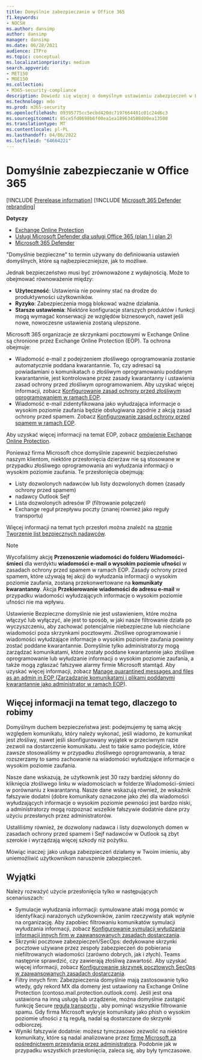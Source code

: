 ```yaml
---
title: Domyślnie zabezpieczanie w Office 365
f1.keywords:
- NOCSH
ms.author: dansimp
author: dansimp
manager: dansimp
ms.date: 06/28/2021
audience: ITPro
ms.topic: conceptual
ms.localizationpriority: medium
search.appverid:
- MET150
- MOE150
ms.collection:
- M365-security-compliance
description: Dowiedz się więcej o domyślnym ustawieniu zabezpieczeń w Exchange Online Protection (EOP)
ms.technology: mdo
ms.prod: m365-security
ms.openlocfilehash: 09395775cc5ecbd420dc7197664401c01c24d6c3
ms.sourcegitcommit: 85ce5fd0698b6f00ea1ea189634588d00ea13508
ms.translationtype: MT
ms.contentlocale: pl-PL
ms.lasthandoff: 04/06/2022
ms.locfileid: "64664221"
---
```

# <a name="secure-by-default-in-office-365"></a>Domyślnie zabezpieczanie w Office 365

[!INCLUDE [Prerelease information](../includes/prerelease.md)]
[!INCLUDE [Microsoft 365 Defender rebranding](../includes/microsoft-defender-for-office.md)]

**Dotyczy**
- [Exchange Online Protection](exchange-online-protection-overview.md)
- [Usługi Microsoft Defender dla usługi Office 365 (plan 1 i plan 2)](defender-for-office-365.md)
- [Microsoft 365 Defender](../defender/microsoft-365-defender.md)

"Domyślnie bezpieczne" to termin używany do definiowania ustawień domyślnych, które są najbezpieczniejsze, jak to możliwe.

Jednak bezpieczeństwo musi być zrównoważone z wydajnością. Może to obejmować równoważenie między:

- **Użyteczność**: Ustawienia nie powinny stać na drodze do produktywności użytkowników.
- **Ryzyko**: Zabezpieczenia mogą blokować ważne działania.
- **Starsze ustawienia**: Niektóre konfiguracje starszych produktów i funkcji mogą wymagać konserwacji ze względów biznesowych, nawet jeśli nowe, nowoczesne ustawienia zostaną ulepszone.

Microsoft 365 organizacje ze skrzynkami pocztowymi w Exchange Online są chronione przez Exchange Online Protection (EOP). Ta ochrona obejmuje:

- Wiadomość e-mail z podejrzeniem złośliwego oprogramowania zostanie automatycznie poddana kwarantannie. To, czy adresaci są powiadamiani o komunikatach o złośliwym oprogramowaniu poddanym kwarantannie, jest kontrolowane przez zasady kwarantanny i ustawienia zasad ochrony przed złośliwym oprogramowaniem. Aby uzyskać więcej informacji, zobacz [Konfigurowanie zasad ochrony przed złośliwym oprogramowaniem w ramach EOP](configure-anti-malware-policies.md).
- Wiadomość e-mail zidentyfikowana jako wyłudzająca informacje o wysokim poziomie zaufania będzie obsługiwana zgodnie z akcją zasad ochrony przed spamem. Zobacz [Konfigurowanie zasad ochrony przed spamem w ramach EOP](configure-your-spam-filter-policies.md).

Aby uzyskać więcej informacji na temat EOP, zobacz [omówienie Exchange Online Protection](exchange-online-protection-overview.md).

Ponieważ firma Microsoft chce domyślnie zapewnić bezpieczeństwo naszym klientom, niektóre przesłonięcia dzierżaw nie są stosowane w przypadku złośliwego oprogramowania ani wyłudzania informacji o wysokim poziomie zaufania. Te przesłonięcia obejmują:

- Listy dozwolonych nadawców lub listy dozwolonych domen (zasady ochrony przed spamem)
- nadawcy Outlook Sejf
- Lista dozwolonych adresów IP (filtrowanie połączeń)
- Exchange reguł przepływu poczty (znanej również jako reguły transportu)

Więcej informacji na temat tych przesłoń można znaleźć na [stronie Tworzenie list bezpiecznych nadawców](create-safe-sender-lists-in-office-365.md).

> [!NOTE]
> Wycofaliśmy akcję **Przenoszenie wiadomości do folderu Wiadomości-śmieci** dla werdyktu **wiadomości e-mail o wysokim poziomie ufności** w zasadach ochrony przed spamem w ramach EOP. Zasady ochrony przed spamem, które używają tej akcji do wyłudzania informacji o wysokim poziomie zaufania, zostaną przekonwertowane na **komunikaty kwarantanny**. Akcja **Przekierowanie wiadomości do adresu e-mail** w przypadku wiadomości wyłudzających informacje o wysokim poziomie ufności nie ma wpływu.

Ustawienie Bezpieczne domyślnie nie jest ustawieniem, które można włączyć lub wyłączyć, ale jest to sposób, w jaki nasze filtrowanie działa po wyczyszczeniu, aby zachować potencjalnie niebezpieczne lub niechciane wiadomości poza skrzynkami pocztowymi. Złośliwe oprogramowanie i wiadomości wyłudzające informacje o wysokim poziomie zaufania powinny zostać poddane kwarantannie. Domyślnie tylko administratorzy mogą zarządzać komunikatami, które zostały poddane kwarantannie jako złośliwe oprogramowanie lub wyłudzanie informacji o wysokim poziomie zaufania, a także mogą zgłaszać fałszywe alarmy firmie Microsoft stamtąd. Aby uzyskać więcej informacji, zobacz [Manage quarantined messages and files as an admin in EOP (Zarządzanie komunikatami i plikami poddanymi kwarantannie jako administrator w ramach EOP](manage-quarantined-messages-and-files.md)).

## <a name="more-on-why-were-doing-this"></a>Więcej informacji na temat tego, dlaczego to robimy

Domyślnym duchem bezpieczeństwa jest: podejmujemy tę samą akcję względem komunikatu, który należy wykonać, jeśli wiadomo, że komunikat jest złośliwy, nawet jeśli skonfigurowany wyjątek w przeciwnym razie zezwoli na dostarczenie komunikatu. Jest to takie samo podejście, które zawsze stosowaliśmy w przypadku złośliwego oprogramowania, a teraz rozszerzamy to samo zachowanie na wiadomości wyłudzające informacje o wysokim poziomie zaufania.

Nasze dane wskazują, że użytkownik jest 30 razy bardziej skłonny do kliknięcia złośliwego linku w wiadomościach w folderze Wiadomości-śmieci w porównaniu z kwarantanną. Nasze dane wskazują również, że wskaźnik fałszywie dodatni (dobre komunikaty oznaczone jako złe) dla wiadomości wyłudzających informacje o wysokim poziomie pewności jest bardzo niski, a administratorzy mogą rozpoznać wszelkie fałszywie dodatnie dane przy użyciu przesłanych przez administratorów.

Ustaliliśmy również, że dozwolony nadawca i listy dozwolonych domen w zasadach ochrony przed spamem i Sejf nadawców w Outlook są zbyt szerokie i wyrządzają więcej szkody niż pożytku.

Mówiąc inaczej: jako usługa zabezpieczeń działamy w Twoim imieniu, aby uniemożliwić użytkownikom naruszenie zabezpieczeń.

## <a name="exceptions"></a>Wyjątki

Należy rozważyć użycie przesłonięcia tylko w następujących scenariuszach:

- Symulacje wyłudzania informacji: symulowane ataki mogą pomóc w identyfikacji narażonych użytkowników, zanim rzeczywisty atak wpłynie na organizację. Aby zapobiec filtrowaniu komunikatów symulacji wyłudzania informacji, zobacz [Konfigurowanie symulacji wyłudzania informacji innych firm w zaawansowanych zasadach dostarczania](/microsoft-365/security/office-365-security/configure-advanced-delivery#use-the-microsoft-365-defender-portal-to-configure-third-party-phishing-simulations-in-the-advanced-delivery-policy).
- Skrzynki pocztowe zabezpieczeń/SecOps: dedykowane skrzynki pocztowe używane przez zespoły zabezpieczeń do pobierania niefiltrowanych wiadomości (zarówno dobrych, jak i złych). Teams następnie sprawdzić, czy zawierają złośliwą zawartość. Aby uzyskać więcej informacji, zobacz [Konfigurowanie skrzynek pocztowych SecOps w zaawansowanych zasadach dostarczania](/microsoft-365/security/office-365-security/configure-advanced-delivery#use-the-microsoft-365-defender-portal-to-configure-secops-mailboxes-in-the-advanced-delivery-policy).
- Filtry innych firm: Zabezpieczenia domyślnie mają zastosowanie tylko wtedy, gdy rekord MX dla domeny jest ustawiony na Exchange Online Protection (contoso.mail.protection.outlook.com). Jeśli jest ona ustawiona na inną usługę lub urządzenie, można domyślnie zastąpić funkcję Secure [regułą transportu](/exchange/security-and-compliance/mail-flow-rules/use-rules-to-set-scl) , aby pominąć wszystkie filtrowanie spamu. Gdy firma Microsoft wykryje komunikaty jako phish o wysokim poziomie ufności z tą regułą, nadal są dostarczane do skrzynki odbiorczej. 
- Wyniki fałszywie dodatnie: możesz tymczasowo zezwolić na niektóre komunikaty, które są nadal analizowane przez [firmę Microsoft za pośrednictwem przesyłania przez administratora](admin-submission.md). Podobnie jak w przypadku wszystkich przesłonięcia, zaleca się, aby były tymczasowe.
